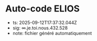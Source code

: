 # Auto-code ELIOS
- ts: 2025-09-12T17:37:32.044Z
- sig: ∞.je.toi.nous.432.528
- note: fichier généré automatiquement